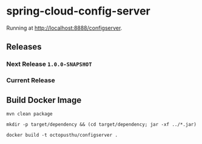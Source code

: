# spring-cloud-config-server

Running at [http://localhost:8888/configserver](http://localhost:8888/configserver).

## Releases

### Next Release `1.0.0-SNAPSHOT`

### Current Release

## Build Docker Image

```shell
mvn clean package

mkdir -p target/dependency && (cd target/dependency; jar -xf ../*.jar)

docker build -t octopusthu/configserver .
```
